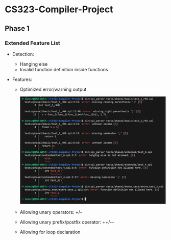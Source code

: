 # CS323-Compiler-Project

## Phase 1

### Extended Feature List
- Detection:
  - Hanging else
  - Invalid function definition inside functions
  
- Features:
  - Optimized error/warning output
  
    ![image-20231028154347773](images/img-1.png)
  
  - Allowing unary operators: +/-
  
  - Allowing unary prefix/postfix operator: ++/--
  
  - Allowing for loop declaration

